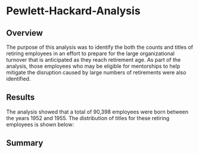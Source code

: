 # Pewlett-Hackard-Analysis

## Overview

The purpose of this analysis was to identify the both the counts and titles of retiring employees in an effort to prepare for the large organizational turnover that is anticipated as they reach retirement age. As part of the analysis, those employees who may be eligible for mentorships to help mitigate the disruption caused by large numbers of retirements were also identified.


## Results

The analysis showed that a total of 90,398 employees were born between the years 1952 and 1955. The distribution of titles for these retiring employees is shown below:




## Summary





